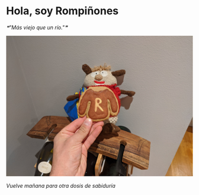 # Hola, soy Rompiñones

<!--STARTS_HERE_QUOTE_README-->
<i>❝"Más viejo que un río."❞</i>
<!--ENDS_HERE_QUOTE_README-->

<!--START_SECTION:update_image-->
![alt text](https://raw.githubusercontent.com/focaalvarez/rompinones/main/.github/images/IMG_20211231_080135.jpg?raw=true)
<!--END_SECTION:update_image-->

*Vuelve mañana para otra dosis de sabiduría*
